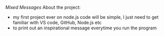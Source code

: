 *Mixed Messages*
About the project:
+ my first project ever on node.js
	code will be simple, I just need to get familiar with VS code, GitHub, Node.js etc
+ to print out an inspirational message everytime you run the program
